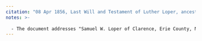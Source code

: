 ```yaml
---
citation: "08 Apr 1856, Last Will and Testament of Luther Loper, ancestry.com."
notes: >-
 
  - The document addresses "Samuel W. Loper of Clarence, Erie County, New York, son of Luther Loper decd." Once again "Charles M. Pine of Castleton" is cited.
---
```



